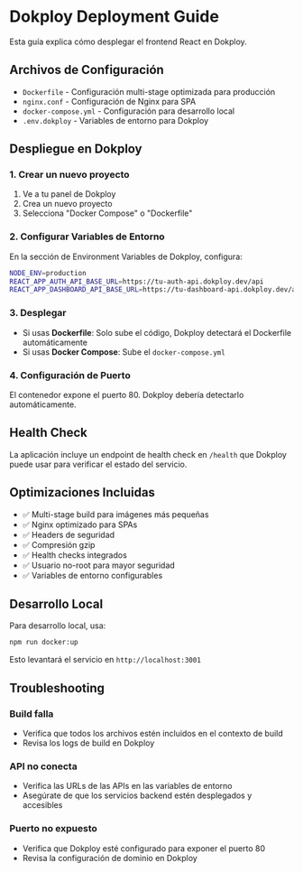 # Dokploy Deployment Guide

Esta guía explica cómo desplegar el frontend React en Dokploy.

## Archivos de Configuración

- `Dockerfile` - Configuración multi-stage optimizada para producción
- `nginx.conf` - Configuración de Nginx para SPA
- `docker-compose.yml` - Configuración para desarrollo local
- `.env.dokploy` - Variables de entorno para Dokploy

## Despliegue en Dokploy

### 1. Crear un nuevo proyecto

1. Ve a tu panel de Dokploy
2. Crea un nuevo proyecto
3. Selecciona "Docker Compose" o "Dockerfile"

### 2. Configurar Variables de Entorno

En la sección de Environment Variables de Dokploy, configura:

```bash
NODE_ENV=production
REACT_APP_AUTH_API_BASE_URL=https://tu-auth-api.dokploy.dev/api
REACT_APP_DASHBOARD_API_BASE_URL=https://tu-dashboard-api.dokploy.dev/api
```

### 3. Desplegar

- Si usas **Dockerfile**: Solo sube el código, Dokploy detectará el Dockerfile automáticamente
- Si usas **Docker Compose**: Sube el `docker-compose.yml`

### 4. Configuración de Puerto

El contenedor expone el puerto 80. Dokploy debería detectarlo automáticamente.

## Health Check

La aplicación incluye un endpoint de health check en `/health` que Dokploy puede usar para verificar el estado del servicio.

## Optimizaciones Incluidas

- ✅ Multi-stage build para imágenes más pequeñas
- ✅ Nginx optimizado para SPAs
- ✅ Headers de seguridad
- ✅ Compresión gzip
- ✅ Health checks integrados
- ✅ Usuario no-root para mayor seguridad
- ✅ Variables de entorno configurables

## Desarrollo Local

Para desarrollo local, usa:

```bash
npm run docker:up
```

Esto levantará el servicio en `http://localhost:3001`

## Troubleshooting

### Build falla
- Verifica que todos los archivos estén incluidos en el contexto de build
- Revisa los logs de build en Dokploy

### API no conecta
- Verifica las URLs de las APIs en las variables de entorno
- Asegúrate de que los servicios backend estén desplegados y accesibles

### Puerto no expuesto
- Verifica que Dokploy esté configurado para exponer el puerto 80
- Revisa la configuración de dominio en Dokploy